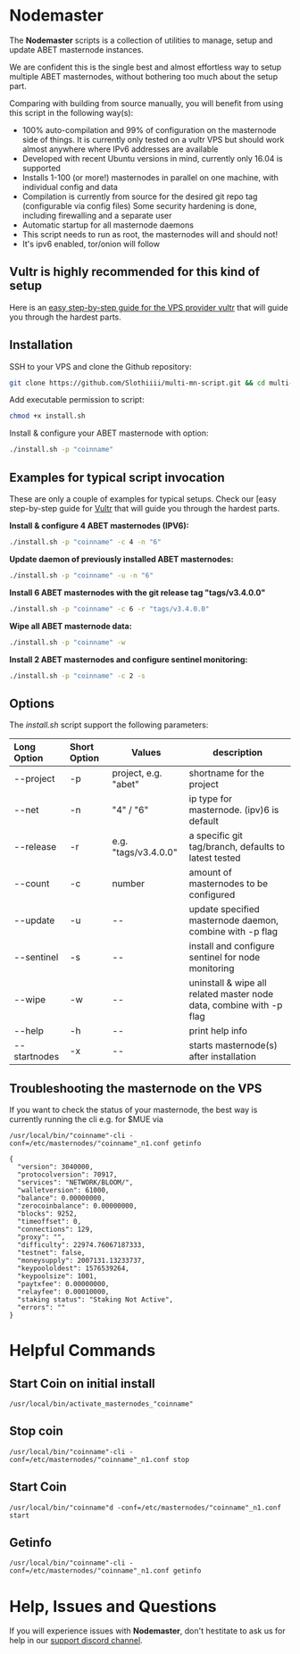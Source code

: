 # Nodemaster

The **Nodemaster** scripts is a collection of utilities to manage, setup and update ABET masternode instances.

We are confident this is the single best and almost effortless way to setup multiple ABET masternodes, without bothering too much about the setup part.

Comparing with building from source manually, you will benefit from using this script in the following way(s):

* 100% auto-compilation and 99% of configuration on the masternode side of things. It is currently only tested on a vultr VPS but should work almost anywhere where IPv6 addresses are available
* Developed with recent Ubuntu versions in mind, currently only 16.04 is supported
* Installs 1-100 (or more!) masternodes in parallel on one machine, with individual config and data
* Compilation is currently from source for the desired git repo tag (configurable via config files)
  Some security hardening is done, including firewalling and a separate user
* Automatic startup for all masternode daemons
* This script needs to run as root, the masternodes will and should not!
* It's ipv6 enabled, tor/onion will follow

## **Vultr** is highly recommended for this kind of setup

Here is an [easy step-by-step guide for the VPS provider vultr](/docs/vultr-masternode_vps.md) that will guide you through the hardest parts.

## Installation

SSH to your VPS and clone the Github repository:

```bash
git clone https://github.com/Slothiiii/multi-mn-script.git && cd multi-mn-script
```

Add executable permission to script:

```bash
chmod +x install.sh
```

Install & configure your ABET masternode with option:

```bash
./install.sh -p "coinname"
```

## Examples for typical script invocation

These are only a couple of examples for typical setups. Check our [easy step-by-step guide for [Vultr](/docs/vultr-masternode_vps.md) that will guide you through the hardest parts.

**Install & configure 4 ABET masternodes (IPV6):**

```bash
./install.sh -p "coinname" -c 4 -n "6"
```

**Update daemon of previously installed ABET masternodes:**

```bash
./install.sh -p "coinname" -u -n "6"
```

**Install 6 ABET masternodes with the git release tag "tags/v3.4.0.0"**

```bash
./install.sh -p "coinname" -c 6 -r "tags/v3.4.0.0"
```

**Wipe all ABET masternode data:**

```bash
./install.sh -p "coinname" -w
```

**Install 2 ABET masternodes and configure sentinel monitoring:**

```bash
./install.sh -p "coinname" -c 2 -s
```

## Options

The _install.sh_ script support the following parameters:

| Long Option  | Short Option | Values              | description                                                         |
| :----------- | :----------- | ------------------- | ------------------------------------------------------------------- |
| --project    | -p           | project, e.g. "abet"| shortname for the project                                           |
| --net        | -n           | "4" / "6"           | ip type for masternode. (ipv)6 is default                           |
| --release    | -r           | e.g. "tags/v3.4.0.0"| a specific git tag/branch, defaults to latest tested                |
| --count      | -c           | number              | amount of masternodes to be configured                              |
| --update     | -u           | --                  | update specified masternode daemon, combine with -p flag            |
| --sentinel   | -s           | --                  | install and configure sentinel for node monitoring                  |
| --wipe       | -w           | --                  | uninstall & wipe all related master node data, combine with -p flag |
| --help       | -h           | --                  | print help info                                                     |
| --startnodes | -x           | --                  | starts masternode(s) after installation                             |

## Troubleshooting the masternode on the VPS

If you want to check the status of your masternode, the best way is currently running the cli e.g. for $MUE via

```
/usr/local/bin/"coinname"-cli -conf=/etc/masternodes/"coinname"_n1.conf getinfo

{
  "version": 3040000,
  "protocolversion": 70917,
  "services": "NETWORK/BLOOM/",
  "walletversion": 61000,
  "balance": 0.00000000,
  "zerocoinbalance": 0.00000000,
  "blocks": 9252,
  "timeoffset": 0,
  "connections": 129,
  "proxy": "",
  "difficulty": 22974.76067187333,
  "testnet": false,
  "moneysupply": 2007131.13233737,
  "keypoololdest": 1576539264,
  "keypoolsize": 1001,
  "paytxfee": 0.00000000,
  "relayfee": 0.00010000,
  "staking status": "Staking Not Active",
  "errors": ""
}
```
# Helpful Commands

## Start Coin on initial install
```
/usr/local/bin/activate_masternodes_"coinname"
```
## Stop coin
```
/usr/local/bin/"coinname"-cli -conf=/etc/masternodes/"coinname"_n1.conf stop
```
## Start Coin
```
/usr/local/bin/"coinname"d -conf=/etc/masternodes/"coinname"_n1.conf start
```
## Getinfo
```
/usr/local/bin/"coinname"-cli -conf=/etc/masternodes/"coinname"_n1.conf getinfo
```

# Help, Issues and Questions

If you will experience issues with **Nodemaster**, don't hestitate to ask us for help in our [support discord channel](https://discord.gg/Ka5K9g5).


